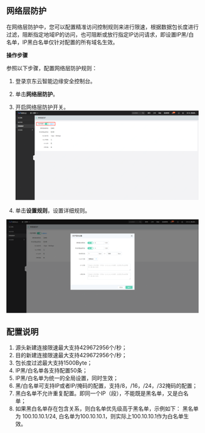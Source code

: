 

## 网络层防护

在网络层防护中，您可以配置精准访问控制规则来进行限速，根据数据包长度进行过滤，阻断指定地域IP的访问，也可阻断或放行指定IP访问请求，即设置IP黑/白名单，IP黑白名单仅针对配置的所有域名生效。

**操作步骤**

参照以下步骤，配置网络层防护规则：

1. 登录京东云智能边缘安全控制台。

2. 单击**网络层防护**。

3. 开启网络层防护开关。
   ![网络层防护开关](/image/Intelligent-Edge-Security/网络层防护开关.png)

4. 单击**设置规则**，设置详细规则。

![网络层防护规则设置](/image/Intelligent-Edge-Security/网络层防护规则设置.png)

## 配置说明

1. 源头新建连接限速最大支持429672956个/秒；
2. 目的新建连接限速最大支持429672956个/秒；
3. 包长度过滤最大支持1500Byte；
2. IP黑/白名单各支持配置50条；
2. IP黑/白名单为统一的全局设置，同时生效；
3. 黑/白名单可支持IP或者IP/掩码的配置，支持/8，/16，/24，/32掩码的配置；
4. 黑白名单不允许重复配置。即同一个IP（段），不能既是黑名单，又是白名单；
5. 如果黑白名单存在包含关系，则白名单优先级高于黑名单，示例如下： 黑名单为 100.10.10.1/24, 白名单为100.10.10.1，则实际上100.10.10.1作为白名单生效。
